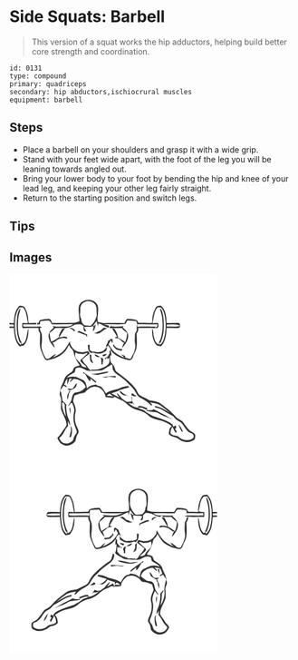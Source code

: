 # Side Squats: Barbell
> This version of a squat works the hip adductors, helping build better core strength and coordination.

``` 
id: 0131 
type: compound 
primary: quadriceps 
secondary: hip abductors,ischiocrural muscles 
equipment: barbell 
``` 

## Steps

 - Place a barbell on your shoulders and grasp it with a wide grip.
 - Stand with your feet wide apart, with the foot of the leg you will be leaning towards angled out.
 - Bring your lower body to your foot by bending the hip and knee of your lead leg, and keeping your other leg fairly straight.
 - Return to the starting position and switch legs.

## Tips


## Images

<svg width="275pt" height="250pt" viewBox="0 0 275 250" xmlns="http://www.w3.org/2000/svg"><g fill="#FFF"><path d="M0 0h275v250H0V71.15c1.94-.01 3.89.01 5.83.01.57 8.43 1.08 18.06 7.53 24.34 1.79-.41 3.58-.8 5.37-1.14 5.73-5.9 6.56-14.88 6.25-22.69-2.29 5.95-1.45 12.85-5.03 18.37-.85 1.62-2.82 1.93-4.28 2.76l.28-2.53c-5.04-9.47-5.36-20.68-4.4-31.15.23-4.91 2.56-9.39 2.97-14.25-3.12 3.19-3.7 7.82-4.36 12.02-1.28 11.42-.93 23.49 3.85 34.12l1.17-.8c-.05 1.18-.11 2.36-.18 3.54-6.69-5-6.92-14.15-7.77-21.72-.28-9.51-.09-20.12 5.96-28.02 1.57-.02 3.13-.05 4.69-.07 4.95 5.86 4.85 13.8 6.62 20.87-2.45-.13-4.9-.21-7.35-.26-.4 2.2-.53 4.46.13 6.63 7.05.02 14.09-.07 21.14-.08-.28 2.64.52 5.1 2.15 7.16-.06 5.28-.62 10.56-.26 15.83.44 6.04 3.68 11.3 5.89 16.8.55 1.64 2.06 2.85 3.82 2.85 10.17-1.59 20.71-6.06 26.17-15.25.86-1.63 1.72-3.25 2.58-4.87 1.2 2.08 2.22 4.4 4.29 5.8.58.99 1.16 1.99 1.75 2.99 1.01 6.6 4.07 12.52 8.05 17.78-.52 1.55-3.28 1.03-4.55 1.89-3.28.41-3.66 4.06-5.03 6.39-2.41 2.27-5.75 3.38-7.96 5.91-2.99 2.88-3.27 7.3-5.27 10.78-2.15 3.68-2.84 7.93-3.48 12.09-.67 3.11 1.9 5.7 1.96 8.74-.05 4.27-.92 8.6-.16 12.85 2.12 6.88 6.87 12.97 7.31 20.35-.99 3.14-3.68 5.38-5.29 8.2-1.92 3.47-4.85 6.2-7.06 9.46 1.88 3.57 3.93 7.77 8.22 8.84 5.69 2.54 12.33-.32 15.72-5.14.97-3.09 1.14-6.48 3.11-9.19 2.51-3 .24-6.67-1.08-9.64-3.01-6.08-3.45-13.22-1.73-19.73 1.1-5.04-1.8-9.61-3.32-14.21.16-2.47 1.15-4.82 1.67-7.23 4.32-2.06 8.94-3.21 13.61-4 3.24-3.25 6.54-7.07 11.42-7.62 8.15-1.88 15.5 5.83 16.29 13.45 3.35.76 6.78.89 10.2 1.08l1.72-1.36c2.8 1.62 5.67 3.13 8.72 4.24 5.43 2.09 8.8 7.26 13.88 9.95 4.55 2.94 10.04 3.58 14.94 5.7 5.24 1.86 8.54 6.85 13.74 8.79 4.37 1.6 8.98 2.43 13.42 3.78 3.91 1.51 7.55 3.66 10.96 6.07-.9 1.2-1.79 2.4-2.68 3.6-.39 2.23-1.12 4.42-1.15 6.69 2.25 3.96 7.11 3.74 10.76 5.43 3.59 2.69 7.58 5.19 12.15 5.67 3.9.38 7.85-.89 11.03-3.12 1.18-2.03 1.18-4.58.98-6.85-1.59-2.83-5.22-3.34-7.42-5.53-3.11-3.26-5.7-6.96-8.28-10.63-1.52-2.3-4.23-3.2-6.44-4.64-2.55-1.38-4.27-3.77-6.27-5.8-4.63-4.7-9.78-8.87-15.11-12.76-4.67-4.35-11.3-4.98-17.31-5.9-3.75-2.8-8.44-3.88-12.22-6.59-2.95-1.99-3.71-5.67-5.56-8.5-5.76-7.9-13.63-13.84-21.31-19.74-1.85-1.4-4.02-2.46-5.46-4.32-.8-1.85-1.2-3.84-1.91-5.73-1.16-2.96-5.02-4.47-4.99-7.95-.2-2.17-.29-4.34-.46-6.51l1.8.12c-.21-2.45-.5-4.89-1.03-7.28-1.72.87-1.74 2.41-1.15 4.04-.91 1.62-1.87 3.2-2.83 4.79-1.2.68-2.41 1.36-3.61 2.06.09.42.26 1.28.35 1.71.9-1.03 1.83-2.04 2.78-3.04l.09 2.55c.89-.67 1.79-1.31 2.71-1.95.06 2.17.25 4.37-.16 6.52-2.91 5.36-9.04 6.87-14.32 8.83-2.79.44-5.64.2-8.43.67-.08-.36-.26-1.07-.35-1.43-.21.58-.64 1.76-.85 2.35-3.61-1.63-4.83-5.6-7.58-8.15-1.87-1.84-3.29-4.05-4.37-6.43 3.16-2.76 6.52-5.27 9.88-7.77-.23-.6-.71-1.8-.94-2.4-.5-.22-1.48-.66-1.97-.88-5.15 1.85-11.45 2.29-16.12-.99-3.95-2.78-6.99-7.08-7.13-12.04-2.79 5.05-5.65 10.24-9.92 14.2-3.87 3.14-8.39 5.39-12.88 7.5 1.7-1.71 3.41-3.41 4.88-5.32-3.21 1.2-5.92 3.28-8.42 5.56-1.38 1.4-3.53 1.32-5.31.95-3.07-5.38-6.12-11.25-5.93-17.62.88-4.95.81-10.01.35-15-1.09-2.59-2.51-5.06-2.57-7.97.7-.15 2.09-.44 2.78-.59-.73-.41-1.46-.83-2.19-1.24-7.53.17-15.06.16-22.6.08.01-.76.02-2.26.03-3.01 5.7.22 11.4-.06 17.09.15.06-.51.16-1.55.22-2.06-3.22.11-6.43.19-9.64.38l-1.02-2.04c.37-6.3-1.43-12.7-4.43-18.19-1.24-2.73-4.42-2.63-6.94-2.91-6.55 5.62-7.26 14.95-7.61 23-1.94-.01-3.89.03-5.83-.02V0m91.89 42.5c-.96 6.6.58 13.23.81 19.83-2.84.86-5.64 2.32-8.7 2.04-9.32.09-18.65.35-27.97.05.15-2.3-1.41-3.87-2.93-5.32-3.93.08-7.89.36-11.7 1.39-2.35.37-2.55 3.32-3.58 4.9l-.87-2.3c-.13 1.18-.27 2.35-.42 3.53.98-.12 2.92-.35 3.9-.47.15-1.33-.49-2.96.78-3.93 3.65-.67 7.38-.86 11.09-.91 1.85 1.07 2.76 3.12 3.76 4.91 9.42.35 18.86-.17 28.28.05-2.65 2.08-5.88 3.25-9.29 2.99-5.95-.35-12.06.91-17.85-.85.21.4.63 1.19.84 1.59l.53.66c-2.15 2.4-5.27 4.17-6.15 7.48-1.44 2.91-.27 6.18.37 9.14 1.5 3.84 4.38 6.95 6.86 10.19-.07-2.54-1.18-4.83-2.69-6.82 1.28-.57 2.74-.84 3.85-1.73 3.76-3.82 10.22-5.87 15.22-3.57.14-.36.41-1.08.55-1.44-2.95-2.8-7.42-.67-10.84-.18 2.57-4.01 4.71-8.3 7.8-11.95-.89.05-2.69.14-3.59.18-1.87 3.74-4.76 7.38-4.58 11.76-3.5 1.59-6.22 4.68-10.04 5.51-1.36-3.71-1.84-7.65-2.19-11.57 2.54-1.96 5.3-3.75 7.27-6.34 3.56-.24 7.14-.3 10.7.01 5.71.65 11.01-2.09 15.88-4.71 3.53-.27 8.02-1.71 10.43 1.79l.93-.27c-.16 1.25-.33 2.49-.52 3.74.43 1.21.84 2.44 1.23 3.68.89-.05 1.78-.11 2.67-.18-.89-1.6-1.7-3.3-3.12-4.52.54-.44 1.09-.88 1.64-1.31 3.29-.26 6.86.84 9.9-.88.44.43.89.87 1.33 1.31a43.2 43.2 0 0 0-1.05 5.18c3.45-1.44 2.62-6.29 4.11-9.13-.7.74-2.11 2.23-2.82 2.97-.34-.85-.68-1.71-1.02-2.56l.79.87c1.22-1.75 2.46-3.48 3.75-5.17.63 2.37 1.46 4.69 2.39 6.96-.01-1.01-.03-3.04-.03-4.06 4.97.99 8.75 4.76 13.81 5.6 2.02-3.74-4.03-3.09-6.02-4.19 9.58-.68 19.28.89 28.76-1.07.33-1.56 1.14-2.91 2.09-4.17 3.95.21 7.9.47 11.83.89.49 1.53.87 3.09 1.19 4.67-1.24 2.57-.46 5.48-.86 8.2-.72 1.72-2.64 2.96-2.28 5.02.21 4.03-.72 8.12.26 12.08 1.04 3.69-.58 7.37-1.21 10.98-.7 1.28-1.37 2.58-2.04 3.88-.88 1.76-1.72 3.54-2.73 5.23-2.51-.33-4.91-1.12-7.25-2.06.02-.48.05-1.45.07-1.93-1.8-.63-3.52-1.45-5.28-2.18 1.36 1.39 2.73 2.75 4.05 4.18-3.68-.97-6.78-3.2-10.03-5.06-4.85-2.78-7.7-7.76-10.71-12.26.98-1.91 2.05-3.76 3-5.68.49 1.46 1.14 2.85 1.94 4.17.14-1.19.4-3.58.53-4.77-.74-.46-1.48-.92-2.21-1.38-1.13 1.11-2.14 2.52-3.82 2.74-.4 2.56-1.76 4.76-2.92 7.02.17.42.51 1.24.67 1.65.5-.62 1.48-1.87 1.97-2.5.87 1.13 1.75 2.26 2.65 3.37.84 3.21 3.11 5.8 5.53 7.96 5.96 4.49 13.02 7.17 20.35 8.37 4.04-.25 4.55-4.91 5.82-7.86 5.48-8.22 3.92-18.47 3.62-27.77 1.79-1.97 2.64-4.44 2.09-7.1 7.34.26 14.71-.29 22.04.38.36-.54 1.09-1.61 1.45-2.15-8.2.3-16.42-.46-24.59.27 0-.82 0-2.46.01-3.28 8.81-.06 17.63.22 26.44-.05 0 .64.02 1.92.03 2.56-.94.8-1.86 1.62-2.74 2.49 4.92 1.18 4.64-3.79 3.64-6.72-2.44.03-4.87.1-7.3.25 1.96-7.05 1.6-15.14 6.75-20.94 1.48.04 2.97.07 4.46.25 2.7 2.69 4.03 6.42 4.82 10.08 2.07 9.42 1.81 19.28-.23 28.67-.88 4.13-2.54 8.45-6.29 10.78-.05-1.16-.09-2.33-.11-3.5l1.05.91c5.19-11.16 5.26-24.02 3.67-36.01-.83-3.45-1.07-7.64-4.14-9.95.11 2.95 1.46 5.62 2.11 8.46 1.48 6.72 1.55 13.68 1.08 20.52-.8 5.56-1.62 11.33-4.62 16.19.1.6.29 1.81.38 2.41-4.67-.55-5.9-5.56-6.92-9.33-1.2-3.75-.44-8.07-2.56-11.48-.01 7.72.56 16.78 6.46 22.49 1.74.32 3.46.71 5.19 1.13 6.61-6.15 7.05-15.94 7.59-24.35 5.31-.03 10.64.3 15.93-.08 1.55-.18 1.78-1.65 2.04-2.88-5.75 1.86-11.79.76-17.7 1.12.02-.7.07-2.11.09-2.82 5.88.38 12-.96 17.54 1.61.15-2.31-1.71-4.17-3.94-3.59-4.66-.13-9.3.23-13.95.08-.35-7.99-.96-17.46-7.64-22.92-2.55.15-5.65.1-6.88 2.82-2.94 5.52-4.95 11.96-4.36 18.25-.38.67-.78 1.34-1.18 2-5.77-.42-11.54-.25-17.32-.33-.71-1.46-1.18-3.54-3.07-3.89-3.85-.99-7.84-1.37-11.81-1.41-1.7 1.52-3 3.39-3.48 5.66-9.49-.37-19-.34-28.49-.12-2.22-.41-4.33-1.33-6.62-1.3-1.86-4.02.01-8.2-.05-12.35.04-3.87.95-8.25-1.63-11.57-5.51-8.39-20.85-6.92-23.73 3.07m56.95 26.46c-4.92.32-10.13.8-14.96-.28-.63.83-1.16 1.72-1.71 2.6 5.59.21 11.18-.35 16.76.02 1.51 2.85 4.53 4.36 6.92 6.35-.4 4.19-.7 8.52-2.75 12.29-3.01-2.27-6.13-4.42-9.53-6.08.26-4.34-2.42-8.2-4.6-11.76l-3.24-.6c2.19 3.71 4.67 7.24 6.73 11.03-1.2.47-2.38 1-3.45 1.72 1.92.37 3.89.4 5.78.89 2.58 1.65 4.05 4.74 7.2 5.57-1.52 1.96-2.48 4.26-2.63 6.74 4.19-4.97 8.72-10.76 7.77-17.68-.69-4.15-4.18-6.57-6.97-9.31l.04-1.27c.44-.31 1.32-.93 1.77-1.24-1.06.31-2.1.65-3.13 1.01m-69.27 2.42c2.1 1.14 4.87 1.65 5.76 4.18.46-.46 1.63-.51 1.42-1.41-1.76-2.16-4.32-3.64-7.18-2.77m37.46 4.47c-1.5 1.32-3.43 1.76-5.34 2.12 2.25.29 4.58 1.02 6.82.29 3.88-1.82 6.67-5.43 10.85-6.69-1.5-.29-2.99-.59-4.47-.91-2.39 2.07-4.49 4.78-7.86 5.19m-27.22.84c3.97.76 7.45 3 11.43 3.66.48 1 .97 2 1.46 3l.2-3.5c-3.09-1.51-6.24-2.86-9.34-4.33-1.35-.74-3.14-.32-3.75 1.17m47.34 18.18c1.65 1.66 2.97 3.74 5 4.97 2.07.71 4.27.95 6.38 1.52.3-.82.6-1.64.9-2.45-3.2.07-6.43-.53-9.02-2.51l.14-.99-.8.23c-.27-.39-.81-1.15-1.08-1.54-.07-.57-.22-1.7-.29-2.27-.42 1.01-.83 2.02-1.23 3.04m-33.41-1.35c-.01 2.55.32 5.09 1.03 7.54 1.08 1.15 2.11 2.34 3.16 3.52.46-.26 1.37-.76 1.83-1.02 4.69 1.75 10.27 2.57 14.81-.04 1.69-1.05 4.5-1.97 4.04-4.49.25-.51.73-1.55.97-2.06-.49.13-1.47.39-1.97.52-2.83 5.69-10.33 6.56-15.8 4.66-2.25 1.05-4-.55-5.54-1.99-.08-2.35-.1-4.7-.08-7.05-.82.13-1.64.27-2.45.41m19.62 12.95c.08.52.23 1.57.3 2.09 2.23-.18 4.34-.99 5.23-3.21-1.85.32-3.69.74-5.53 1.12m-17.15-.32c.34 2.65.3 5.36.83 7.99.38 2.01 2.44 2.74 3.95 3.74-.77-1.99-1.65-3.94-2.55-5.87.04-1.76-.06-3.52-.18-5.27-.51-.15-1.53-.44-2.05-.59m6.63-.38c.28 3.52 4.41 4.16 7.22 3.98-2.25-1.59-4.65-2.98-7.22-3.98m7.82 4.54c1.44 2.78 1.09 5.84.94 8.84l1.73.2c.07-2.1.52-4.14.98-6.18-.07-1.86-2.08-2.65-3.65-2.86z"/><path d="M99.89 36.69c5.97-3.34 15.17 1.13 15.27 8.27-.02 3.34.38 6.66.43 10-1.42 4.86-3.75 9.57-7.58 12.99-2.75.58-5.58-.2-8.35-.25-3.19-1.82-4.59-5.28-4.68-8.83-2.86-3.81-.87-8.55-1.18-12.87-.28-4.05 2.27-7.93 6.09-9.31zM0 66.44c1.83.02 3.66.05 5.48.09l.15 2.79c-1.88-.05-3.75-.05-5.63-.05v-2.83zM87.49 103.55c3.17 1.94 6.88 2 10.49 1.96 1.86-.35 3.63-1.67 5.57-.99-2.86 2.94-5.67 5.92-8.98 8.38-1.26.84-.25 2.26.4 3.12 2.1 2.83 5.82 4.06 7.21 7.46-2.32-.91-6.02-.38-7.02-3.25-1.45-3.59-4.84-5.65-7.07-8.65-1.66-2.36-1.28-5.4-.6-8.03z"/><path d="M125.97 125.17c2.92-2.22 6.44-3.48 9.18-5.96 2.69 2.04.37 5.74 2.52 8.09 2.33 4.47 7.19 6.23 10.81 9.37 2.57 2 5.28 3.9 7.32 6.47 2.75 3.31 6.53 5.62 8.92 9.24 2.72 3.58 4.1 8.38 8.2 10.74 4.15 2.42 8.63 4.44 12.04 7.94 1.16.92 1.95 2.6 3.6 2.64 1.12-2.01-1.68-2.89-2.59-4.2 4.42.79 9.11 1.2 13.12 3.39 4.56 3.19 9 6.59 13.17 10.28-6.16-3.73-12.23-8.01-19.57-9 .03.47.1 1.39.14 1.86 9.13 1.25 15.77 8.05 23.91 11.63 1.39 1.48 2.59 3.12 4.06 4.53 2.71 1.96 6.14 3.05 8.21 5.82 2.41 3.51 4.72 7.18 7.77 10.2 2.07 2.05 6.23 1.75 7.06 4.94 1 2.55-1.34 4.84-3.64 5.43-5.55 2.02-12.12.39-16.27-3.72-3.25-2.38-8.65-.86-10.78-4.93.3-2.9.98-5.86 2.79-8.21 1.25 2.72 2.5 5.46 4.13 7.98 3.11-1.4-.22-3.76-1-5.59 2.73.16 1.43-2.32 1.46-3.72-1.4-.28-2.44.89-3.6 1.43.05-3.23-3.18-4.75-5.48-6.31-7.03-3.44-14.55-5.76-21.96-8.19-3.63-2.29-7.73-3.9-10.89-6.85-2.35-2.05-6.23-1.49-8.08-4.18 1.95.31 3.91.42 5.87.34 1.63 1.28 3.56 2 5.6 2.32-.12.38-.37 1.16-.49 1.55 4.4 1.18 8.97 1.44 13.46 2.19 4.1 1.78 7.72 4.71 12.16 5.67 2.86.71 5.32 2.42 8.01 3.6-7.56-5.3-16.06-8.95-24.13-13.37-2.48 2.08-5.94.88-8.88 1.28.09-.71.28-2.13.37-2.84-3.97-1.02-7.62-3.65-11.94-2.48-.02.52-.05 1.57-.06 2.09-5.04-.37-9.35-3-13-6.31 1.92.45 3.87.88 5.83.37.77.77 1.55 1.54 2.35 2.29-1.05-1.68-2.29-3.25-3.11-5.07-.93-2.04.8-4.74-1.2-6.37.29 2.24.67 4.5.27 6.75-2.16.15-4.36.74-6.51.3-2.17-1.17-4.11-2.7-6.08-4.15-1.98-2.83-4.45-5.28-6.86-7.74.18 2.78 2.21 4.68 3.86 6.69-3.68-1.86-7.26-3.92-11-5.67 2.62-1.21 5.42-1.95 8.12-2.95 4.81-2.91 10.53-3.54 15.68-5.61-.44-.36-1.32-1.09-1.75-1.45-4.58.45-9.13 1.63-13.1 3.98-5.64 1.24-11.54 2.37-16.3 5.85-2.71-4.12-5.03-10.05-10.8-10.2-.45-.33-1.37-1-1.83-1.34-4.63.03-9.34 1.43-12.43 5.08-.63-3.05-.94-6.31-2.7-8.96-1.91-2.88-5.66-3.12-8.4-4.84-4.73-2.77-10.57-2.23-15.48-.27 2.27-3.64 6.6-4.83 9.93-7.21 1.81-1.53.27-5.02 2.95-5.85 4.03-1.46 8 .62 11.49 2.48 3.39 2.21 7.59 1.12 11.39 1.25 4.72-.61 10.12.63 14.16-2.52m-3.06 4.83c-5.04 1.23-10.23 2.03-15.45 1.78l9.38 1.56c4.33-1.48 8.94-1.82 13.26-3.27.23-.36.68-1.08.9-1.44-2.74.19-5.42.79-8.09 1.37m-25.26-.68c-.01.44-.02 1.33-.02 1.77.6.18 1.79.54 2.39.73 2.34 3.31 3.63 7.54 7.04 9.97.09-.98.25-2.94.34-3.92 2.08 1.99 4.19 4 6.6 5.59.23-.12.7-.37.93-.5l-.09-.81c-5.08-5.09-11.5-8.5-17.19-12.83m25.23 6.61c2.15.68 4.43.82 6.61.14 3.73-1.3 7.45.69 11.24.37-.03-.43-.1-1.3-.14-1.74-5.94-.11-11.79.98-17.71 1.23m23.32 18.3c-.35 3.1 3.42 4.67 5.68 6.05 1.8-.05 3.6-.04 5.4-.1-1.14-.29-2.31-.54-3.46-.78-2.92-1.16-4.86-3.98-7.62-5.17m15.53 3.65c-.09.81-.16 1.63-.2 2.45 1.22.34 2.45.65 3.63 1.13 1.2 0 2.4.01 3.6.03-1.98-.94-3.7-2.32-5.29-3.8-.44.05-1.31.15-1.74.19m62.18 40.87c.81 3.24 2.65 6.05 3.94 9.09l1.95.69c-1.2-3.63-3.11-7.1-5.89-9.78z"/><path d="M79.53 138.07c.86-.03 2.57-.07 3.43-.09-1.39 1.37-2.85 2.78-3.1 4.82 1.77-1.44 3.36-3.1 5.21-4.45 6.67.11 13.85 4.12 15.91 10.82-3.04 3.05-6.46 6.36-10.93 6.93-1.51.42-3.43.06-4.56 1.36-2.29 2.06-2.56 5.26-3.29 8.06-.64 3.45-3.5 5.87-4.46 9.2 1.94-1.2 2.63-4.61 5.09-4.59 1.5 3.1 2.69 6.45 2.99 9.9-.58 4.26-1.62 8.55-.97 12.87.16 5.25 2.84 9.91 4.27 14.86.39 2.11-1.27 3.58-2.35 5.13-1.62 2.03-1.73 4.76-2.87 7.04-3.01 2.49-6.7 5-10.83 3.67-3.6-.39-5.71-3.58-7.16-6.56 1.46-1.9 3.32-3.48 4.69-5.45 2.34-3.57 3.67-7.89 6.98-10.76-.06-1.7-.16-5.09-.21-6.79.68 1.47 2.05 4.41 2.73 5.88.59-4.28-1.69-8.13-3.18-11.96-1.07-5.11-2.21-10.28-1.63-15.53a27.272 27.272 0 0 0-4.97-4.75c-.78-3.43-1.19-7.03-1.79-10.52-.44-1.35-1.59-2.7-1-4.17 1.29-1.9 2.79-3.66 3.96-5.65 1.46.63 2.94 1.28 4.18 2.31-.11-.71-.21-1.42-.3-2.13a49.5 49.5 0 0 1-3-1.22c1.15-2.84 1.83-6.07 4.35-8.12-.14 2.69-.35 5.38-.36 8.07 1.18-2.68 2.22-5.42 3.17-8.18m3.42 13.65c-2.14-.02-4.26-.29-6.38-.51.54.54 1.63 1.62 2.17 2.16l.29-1.33c.04 1.22.04 2.44.01 3.67-2.79 2.8-2.71 6.8-2.38 10.46 1.2-2.88 1.88-5.93 2.11-9.04l1.78-1.3c-.33-.59-.99-1.77-1.32-2.35 2.78-.03 5.14-1.68 7.36-3.16 2.22-1.29 2.12-4.17 2.75-6.36-2.95 1.91-3.56 5.84-6.39 7.76m-3.42 24.08c-.08 3.17.43 6.32 1.05 9.42-.08-3.08 1.3-6.92-1.05-9.42m1.02 25c2.4 4.89-.48 9.8-1.13 14.73.48-.01 1.44-.02 1.92-.03.55-2.13 1.32-4.23 1.37-6.45-.06-2.87.83-6.53-2.16-8.25zM128.65 160.83c1.04-1.53 2.73-2.29 4.36-3 1.44 1.6 3.24 2.81 5.02 4.01-3.06-.88-6.22-1.04-9.38-1.01z"/><path d="M69.48 169.9c.5-.03 1.49-.09 1.99-.11.61.98 1.22 1.96 1.84 2.94-.68 5.22 1.03 10.23 1.37 15.38-3.3-5.53-5.38-11.72-5.2-18.21z"/></g><g fill="#333"><path d="M91.89 42.5c2.88-9.99 18.22-11.46 23.73-3.07 2.58 3.32 1.67 7.7 1.63 11.57.06 4.15-1.81 8.33.05 12.35 2.29-.03 4.4.89 6.62 1.3 9.49-.22 19-.25 28.49.12.48-2.27 1.78-4.14 3.48-5.66 3.97.04 7.96.42 11.81 1.41 1.89.35 2.36 2.43 3.07 3.89 5.78.08 11.55-.09 17.32.33.4-.66.8-1.33 1.18-2-.59-6.29 1.42-12.73 4.36-18.25 1.23-2.72 4.33-2.67 6.88-2.82 6.68 5.46 7.29 14.93 7.64 22.92 4.65.15 9.29-.21 13.95-.08 2.23-.58 4.09 1.28 3.94 3.59-5.54-2.57-11.66-1.23-17.54-1.61-.02.71-.07 2.12-.09 2.82 5.91-.36 11.95.74 17.7-1.12-.26 1.23-.49 2.7-2.04 2.88-5.29.38-10.62.05-15.93.08-.54 8.41-.98 18.2-7.59 24.35-1.73-.42-3.45-.81-5.19-1.13-5.9-5.71-6.47-14.77-6.46-22.49 2.12 3.41 1.36 7.73 2.56 11.48 1.02 3.77 2.25 8.78 6.92 9.33-.09-.6-.28-1.81-.38-2.41 3-4.86 3.82-10.63 4.62-16.19.47-6.84.4-13.8-1.08-20.52-.65-2.84-2-5.51-2.11-8.46 3.07 2.31 3.31 6.5 4.14 9.95 1.59 11.99 1.52 24.85-3.67 36.01l-1.05-.91c.02 1.17.06 2.34.11 3.5 3.75-2.33 5.41-6.65 6.29-10.78 2.04-9.39 2.3-19.25.23-28.67-.79-3.66-2.12-7.39-4.82-10.08-1.49-.18-2.98-.21-4.46-.25-5.15 5.8-4.79 13.89-6.75 20.94 2.43-.15 4.86-.22 7.3-.25 1 2.93 1.28 7.9-3.64 6.72.88-.87 1.8-1.69 2.74-2.49-.01-.64-.03-1.92-.03-2.56-8.81.27-17.63-.01-26.44.05-.01.82-.01 2.46-.01 3.28 8.17-.73 16.39.03 24.59-.27-.36.54-1.09 1.61-1.45 2.15-7.33-.67-14.7-.12-22.04-.38.55 2.66-.3 5.13-2.09 7.1.3 9.3 1.86 19.55-3.62 27.77-1.27 2.95-1.78 7.61-5.82 7.86-7.33-1.2-14.39-3.88-20.35-8.37-2.42-2.16-4.69-4.75-5.53-7.96-.9-1.11-1.78-2.24-2.65-3.37-.49.63-1.47 1.88-1.97 2.5-.16-.41-.5-1.23-.67-1.65 1.16-2.26 2.52-4.46 2.92-7.02 1.68-.22 2.69-1.63 3.82-2.74.73.46 1.47.92 2.21 1.38-.13 1.19-.39 3.58-.53 4.77-.8-1.32-1.45-2.71-1.94-4.17-.95 1.92-2.02 3.77-3 5.68 3.01 4.5 5.86 9.48 10.71 12.26 3.25 1.86 6.35 4.09 10.03 5.06-1.32-1.43-2.69-2.79-4.05-4.18 1.76.73 3.48 1.55 5.28 2.18-.02.48-.05 1.45-.07 1.93 2.34.94 4.74 1.73 7.25 2.06 1.01-1.69 1.85-3.47 2.73-5.23.67-1.3 1.34-2.6 2.04-3.88.63-3.61 2.25-7.29 1.21-10.98-.98-3.96-.05-8.05-.26-12.08-.36-2.06 1.56-3.3 2.28-5.02.4-2.72-.38-5.63.86-8.2-.32-1.58-.7-3.14-1.19-4.67-3.93-.42-7.88-.68-11.83-.89-.95 1.26-1.76 2.61-2.09 4.17-9.48 1.96-19.18.39-28.76 1.07 1.99 1.1 8.04.45 6.02 4.19-5.06-.84-8.84-4.61-13.81-5.6 0 1.02.02 3.05.03 4.06-.93-2.27-1.76-4.59-2.39-6.96-1.29 1.69-2.53 3.42-3.75 5.17l-.79-.87c.34.85.68 1.71 1.02 2.56.71-.74 2.12-2.23 2.82-2.97-1.49 2.84-.66 7.69-4.11 9.13.24-1.75.6-3.48 1.05-5.18-.44-.44-.89-.88-1.33-1.31-3.04 1.72-6.61.62-9.9.88-.55.43-1.1.87-1.64 1.31 1.42 1.22 2.23 2.92 3.12 4.52-.89.07-1.78.13-2.67.18-.39-1.24-.8-2.47-1.23-3.68.19-1.25.36-2.49.52-3.74l-.93.27c-2.41-3.5-6.9-2.06-10.43-1.79-4.87 2.62-10.17 5.36-15.88 4.71-3.56-.31-7.14-.25-10.7-.01-1.97 2.59-4.73 4.38-7.27 6.34.35 3.92.83 7.86 2.19 11.57 3.82-.83 6.54-3.92 10.04-5.51-.18-4.38 2.71-8.02 4.58-11.76.9-.04 2.7-.13 3.59-.18-3.09 3.65-5.23 7.94-7.8 11.95 3.42-.49 7.89-2.62 10.84.18-.14.36-.41 1.08-.55 1.44-5-2.3-11.46-.25-15.22 3.57-1.11.89-2.57 1.16-3.85 1.73 1.51 1.99 2.62 4.28 2.69 6.82-2.48-3.24-5.36-6.35-6.86-10.19-.64-2.96-1.81-6.23-.37-9.14.88-3.31 4-5.08 6.15-7.48l-.53-.66c-.21-.4-.63-1.19-.84-1.59 5.79 1.76 11.9.5 17.85.85 3.41.26 6.64-.91 9.29-2.99-9.42-.22-18.86.3-28.28-.05-1-1.79-1.91-3.84-3.76-4.91-3.71.05-7.44.24-11.09.91-1.27.97-.63 2.6-.78 3.93-.98.12-2.92.35-3.9.47.15-1.18.29-2.35.42-3.53l.87 2.3c1.03-1.58 1.23-4.53 3.58-4.9 3.81-1.03 7.77-1.31 11.7-1.39 1.52 1.45 3.08 3.02 2.93 5.32 9.32.3 18.65.04 27.97-.05 3.06.28 5.86-1.18 8.7-2.04-.23-6.6-1.77-13.23-.81-19.83m8-5.81c-3.82 1.38-6.37 5.26-6.09 9.31.31 4.32-1.68 9.06 1.18 12.87.09 3.55 1.49 7.01 4.68 8.83 2.77.05 5.6.83 8.35.25 3.83-3.42 6.16-8.13 7.58-12.99-.05-3.34-.45-6.66-.43-10-.1-7.14-9.3-11.61-15.27-8.27z"/><path d="M5.83 64.6c.35-8.05 1.06-17.38 7.61-23 2.52.28 5.7.18 6.94 2.91 3 5.49 4.8 11.89 4.43 18.19l1.02 2.04c3.21-.19 6.42-.27 9.64-.38-.06.51-.16 1.55-.22 2.06-5.69-.21-11.39.07-17.09-.15-.01.75-.02 2.25-.03 3.01 7.54.08 15.07.09 22.6-.08.73.41 1.46.83 2.19 1.24-.69.15-2.08.44-2.78.59.06 2.91 1.48 5.38 2.57 7.97.46 4.99.53 10.05-.35 15-.19 6.37 2.86 12.24 5.93 17.62 1.78.37 3.93.45 5.31-.95 2.5-2.28 5.21-4.36 8.42-5.56-1.47 1.91-3.18 3.61-4.88 5.32 4.49-2.11 9.01-4.36 12.88-7.5 4.27-3.96 7.13-9.15 9.92-14.2.14 4.96 3.18 9.26 7.13 12.04 4.67 3.28 10.97 2.84 16.12.99.49.22 1.47.66 1.97.88.23.6.71 1.8.94 2.4-3.36 2.5-6.72 5.01-9.88 7.77 1.08 2.38 2.5 4.59 4.37 6.43 2.75 2.55 3.97 6.52 7.58 8.15.21-.59.64-1.77.85-2.35.09.36.27 1.07.35 1.43 2.79-.47 5.64-.23 8.43-.67 5.28-1.96 11.41-3.47 14.32-8.83.41-2.15.22-4.35.16-6.52-.92.64-1.82 1.28-2.71 1.95l-.09-2.55c-.95 1-1.88 2.01-2.78 3.04-.09-.43-.26-1.29-.35-1.71 1.2-.7 2.41-1.38 3.61-2.06.96-1.59 1.92-3.17 2.83-4.79-.59-1.63-.57-3.17 1.15-4.04.53 2.39.82 4.83 1.03 7.28l-1.8-.12c.17 2.17.26 4.34.46 6.51-.03 3.48 3.83 4.99 4.99 7.95.71 1.89 1.11 3.88 1.91 5.73 1.44 1.86 3.61 2.92 5.46 4.32 7.68 5.9 15.55 11.84 21.31 19.74 1.85 2.83 2.61 6.51 5.56 8.5 3.78 2.71 8.47 3.79 12.22 6.59 6.01.92 12.64 1.55 17.31 5.9 5.33 3.89 10.48 8.06 15.11 12.76 2 2.03 3.72 4.42 6.27 5.8 2.21 1.44 4.92 2.34 6.44 4.64 2.58 3.67 5.17 7.37 8.28 10.63 2.2 2.19 5.83 2.7 7.42 5.53.2 2.27.2 4.82-.98 6.85-3.18 2.23-7.13 3.5-11.03 3.12-4.57-.48-8.56-2.98-12.15-5.67-3.65-1.69-8.51-1.47-10.76-5.43.03-2.27.76-4.46 1.15-6.69.89-1.2 1.78-2.4 2.68-3.6-3.41-2.41-7.05-4.56-10.96-6.07-4.44-1.35-9.05-2.18-13.42-3.78-5.2-1.94-8.5-6.93-13.74-8.79-4.9-2.12-10.39-2.76-14.94-5.7-5.08-2.69-8.45-7.86-13.88-9.95-3.05-1.11-5.92-2.62-8.72-4.24l-1.72 1.36c-3.42-.19-6.85-.32-10.2-1.08-.79-7.62-8.14-15.33-16.29-13.45-4.88.55-8.18 4.37-11.42 7.62-4.67.79-9.29 1.94-13.61 4-.52 2.41-1.51 4.76-1.67 7.23 1.52 4.6 4.42 9.17 3.32 14.21-1.72 6.51-1.28 13.65 1.73 19.73 1.32 2.97 3.59 6.64 1.08 9.64-1.97 2.71-2.14 6.1-3.11 9.19-3.39 4.82-10.03 7.68-15.72 5.14-4.29-1.07-6.34-5.27-8.22-8.84 2.21-3.26 5.14-5.99 7.06-9.46 1.61-2.82 4.3-5.06 5.29-8.2-.44-7.38-5.19-13.47-7.31-20.35-.76-4.25.11-8.58.16-12.85-.06-3.04-2.63-5.63-1.96-8.74.64-4.16 1.33-8.41 3.48-12.09 2-3.48 2.28-7.9 5.27-10.78 2.21-2.53 5.55-3.64 7.96-5.91 1.37-2.33 1.75-5.98 5.03-6.39 1.27-.86 4.03-.34 4.55-1.89-3.98-5.26-7.04-11.18-8.05-17.78-.59-1-1.17-2-1.75-2.99-2.07-1.4-3.09-3.72-4.29-5.8-.86 1.62-1.72 3.24-2.58 4.87-5.46 9.19-16 13.66-26.17 15.25-1.76 0-3.27-1.21-3.82-2.85-2.21-5.5-5.45-10.76-5.89-16.8-.36-5.27.2-10.55.26-15.83-1.63-2.06-2.43-4.52-2.15-7.16-7.05.01-14.09.1-21.14.08-.66-2.17-.53-4.43-.13-6.63 2.45.05 4.9.13 7.35.26-1.77-7.07-1.67-15.01-6.62-20.87-1.56.02-3.12.05-4.69.07-6.05 7.9-6.24 18.51-5.96 28.02.85 7.57 1.08 16.72 7.77 21.72.07-1.18.13-2.36.18-3.54l-1.17.8c-4.78-10.63-5.13-22.7-3.85-34.12.66-4.2 1.24-8.83 4.36-12.02-.41 4.86-2.74 9.34-2.97 14.25-.96 10.47-.64 21.68 4.4 31.15l-.28 2.53c1.46-.83 3.43-1.14 4.28-2.76 3.58-5.52 2.74-12.42 5.03-18.37.31 7.81-.52 16.79-6.25 22.69-1.79.34-3.58.73-5.37 1.14-6.45-6.28-6.96-15.91-7.53-24.34-1.94 0-3.89-.02-5.83-.01v-1.88c1.88 0 3.75 0 5.63.05l-.15-2.79c-1.82-.04-3.65-.07-5.48-.09v-1.86c1.94.05 3.89.01 5.83.02m81.66 38.95c-.68 2.63-1.06 5.67.6 8.03 2.23 3 5.62 5.06 7.07 8.65 1 2.87 4.7 2.34 7.02 3.25-1.39-3.4-5.11-4.63-7.21-7.46-.65-.86-1.66-2.28-.4-3.12 3.31-2.46 6.12-5.44 8.98-8.38-1.94-.68-3.71.64-5.57.99-3.61.04-7.32-.02-10.49-1.96m38.48 21.62c-4.04 3.15-9.44 1.91-14.16 2.52-3.8-.13-8 .96-11.39-1.25-3.49-1.86-7.46-3.94-11.49-2.48-2.68.83-1.14 4.32-2.95 5.85-3.33 2.38-7.66 3.57-9.93 7.21 4.91-1.96 10.75-2.5 15.48.27 2.74 1.72 6.49 1.96 8.4 4.84 1.76 2.65 2.07 5.91 2.7 8.96 3.09-3.65 7.8-5.05 12.43-5.08.46.34 1.38 1.01 1.83 1.34 5.77.15 8.09 6.08 10.8 10.2 4.76-3.48 10.66-4.61 16.3-5.85 3.97-2.35 8.52-3.53 13.1-3.98.43.36 1.31 1.09 1.75 1.45-5.15 2.07-10.87 2.7-15.68 5.61-2.7 1-5.5 1.74-8.12 2.95 3.74 1.75 7.32 3.81 11 5.67-1.65-2.01-3.68-3.91-3.86-6.69 2.41 2.46 4.88 4.91 6.86 7.74 1.97 1.45 3.91 2.98 6.08 4.15 2.15.44 4.35-.15 6.51-.3.4-2.25.02-4.51-.27-6.75 2 1.63.27 4.33 1.2 6.37.82 1.82 2.06 3.39 3.11 5.07-.8-.75-1.58-1.52-2.35-2.29-1.96.51-3.91.08-5.83-.37 3.65 3.31 7.96 5.94 13 6.31.01-.52.04-1.57.06-2.09 4.32-1.17 7.97 1.46 11.94 2.48-.09.71-.28 2.13-.37 2.84 2.94-.4 6.4.8 8.88-1.28 8.07 4.42 16.57 8.07 24.13 13.37-2.69-1.18-5.15-2.89-8.01-3.6-4.44-.96-8.06-3.89-12.16-5.67-4.49-.75-9.06-1.01-13.46-2.19.12-.39.37-1.17.49-1.55-2.04-.32-3.97-1.04-5.6-2.32-1.96.08-3.92-.03-5.87-.34 1.85 2.69 5.73 2.13 8.08 4.18 3.16 2.95 7.26 4.56 10.89 6.85 7.41 2.43 14.93 4.75 21.96 8.19 2.3 1.56 5.53 3.08 5.48 6.31 1.16-.54 2.2-1.71 3.6-1.43-.03 1.4 1.27 3.88-1.46 3.72.78 1.83 4.11 4.19 1 5.59-1.63-2.52-2.88-5.26-4.13-7.98-1.81 2.35-2.49 5.31-2.79 8.21 2.13 4.07 7.53 2.55 10.78 4.93 4.15 4.11 10.72 5.74 16.27 3.72 2.3-.59 4.64-2.88 3.64-5.43-.83-3.19-4.99-2.89-7.06-4.94-3.05-3.02-5.36-6.69-7.77-10.2-2.07-2.77-5.5-3.86-8.21-5.82-1.47-1.41-2.67-3.05-4.06-4.53-8.14-3.58-14.78-10.38-23.91-11.63-.04-.47-.11-1.39-.14-1.86 7.34.99 13.41 5.27 19.57 9-4.17-3.69-8.61-7.09-13.17-10.28-4.01-2.19-8.7-2.6-13.12-3.39.91 1.31 3.71 2.19 2.59 4.2-1.65-.04-2.44-1.72-3.6-2.64-3.41-3.5-7.89-5.52-12.04-7.94-4.1-2.36-5.48-7.16-8.2-10.74-2.39-3.62-6.17-5.93-8.92-9.24-2.04-2.57-4.75-4.47-7.32-6.47-3.62-3.14-8.48-4.9-10.81-9.37-2.15-2.35.17-6.05-2.52-8.09-2.74 2.48-6.26 3.74-9.18 5.96m-46.44 12.9c-.95 2.76-1.99 5.5-3.17 8.18.01-2.69.22-5.38.36-8.07-2.52 2.05-3.2 5.28-4.35 8.12.98.44 1.98.84 3 1.22.09.71.19 1.42.3 2.13-1.24-1.03-2.72-1.68-4.18-2.31-1.17 1.99-2.67 3.75-3.96 5.65-.59 1.47.56 2.82 1 4.17.6 3.49 1.01 7.09 1.79 10.52 1.85 1.37 3.52 2.96 4.97 4.75-.58 5.25.56 10.42 1.63 15.53 1.49 3.83 3.77 7.68 3.18 11.96-.68-1.47-2.05-4.41-2.73-5.88.05 1.7.15 5.09.21 6.79-3.31 2.87-4.64 7.19-6.98 10.76-1.37 1.97-3.23 3.55-4.69 5.45 1.45 2.98 3.56 6.17 7.16 6.56 4.13 1.33 7.82-1.18 10.83-3.67 1.14-2.28 1.25-5.01 2.87-7.04 1.08-1.55 2.74-3.02 2.35-5.13-1.43-4.95-4.11-9.61-4.27-14.86-.65-4.32.39-8.61.97-12.87-.3-3.45-1.49-6.8-2.99-9.9-2.46-.02-3.15 3.39-5.09 4.59.96-3.33 3.82-5.75 4.46-9.2.73-2.8 1-6 3.29-8.06 1.13-1.3 3.05-.94 4.56-1.36 4.47-.57 7.89-3.88 10.93-6.93-2.06-6.7-9.24-10.71-15.91-10.82-1.85 1.35-3.44 3.01-5.21 4.45.25-2.04 1.71-3.45 3.1-4.82-.86.02-2.57.06-3.43.09m49.12 22.76c3.16-.03 6.32.13 9.38 1.01-1.78-1.2-3.58-2.41-5.02-4.01-1.63.71-3.32 1.47-4.36 3m-59.17 9.07c-.18 6.49 1.9 12.68 5.2 18.21-.34-5.15-2.05-10.16-1.37-15.38-.62-.98-1.23-1.96-1.84-2.94-.5.02-1.49.08-1.99.11zM148.84 68.96c1.03-.36 2.07-.7 3.13-1.01-.45.31-1.33.93-1.77 1.24l-.04 1.27c2.79 2.74 6.28 5.16 6.97 9.31.95 6.92-3.58 12.71-7.77 17.68.15-2.48 1.11-4.78 2.63-6.74-3.15-.83-4.62-3.92-7.2-5.57-1.89-.49-3.86-.52-5.78-.89 1.07-.72 2.25-1.25 3.45-1.72-2.06-3.79-4.54-7.32-6.73-11.03l3.24.6c2.18 3.56 4.86 7.42 4.6 11.76 3.4 1.66 6.52 3.81 9.53 6.08 2.05-3.77 2.35-8.1 2.75-12.29-2.39-1.99-5.41-3.5-6.92-6.35-5.58-.37-11.17.19-16.76-.02.55-.88 1.08-1.77 1.71-2.6 4.83 1.08 10.04.6 14.96.28zM79.57 71.38c2.86-.87 5.42.61 7.18 2.77.21.9-.96.95-1.42 1.41-.89-2.53-3.66-3.04-5.76-4.18zM117.03 75.85c3.37-.41 5.47-3.12 7.86-5.19 1.48.32 2.97.62 4.47.91-4.18 1.26-6.97 4.87-10.85 6.69-2.24.73-4.57 0-6.82-.29 1.91-.36 3.84-.8 5.34-2.12zM89.81 76.69c.61-1.49 2.4-1.91 3.75-1.17 3.1 1.47 6.25 2.82 9.34 4.33l-.2 3.5c-.49-1-.98-2-1.46-3-3.98-.66-7.46-2.9-11.43-3.66zM137.15 94.87c.4-1.02.81-2.03 1.23-3.04.07.57.22 1.7.29 2.27.27.39.81 1.15 1.08 1.54l.8-.23-.14.99c2.59 1.98 5.82 2.58 9.02 2.51-.3.81-.6 1.63-.9 2.45-2.11-.57-4.31-.81-6.38-1.52-2.03-1.23-3.35-3.31-5-4.97z"/><path d="M103.74 93.52c.81-.14 1.63-.28 2.45-.41-.02 2.35 0 4.7.08 7.05 1.54 1.44 3.29 3.04 5.54 1.99 5.47 1.9 12.97 1.03 15.8-4.66.5-.13 1.48-.39 1.97-.52-.24.51-.72 1.55-.97 2.06.46 2.52-2.35 3.44-4.04 4.49-4.54 2.61-10.12 1.79-14.81.04-.46.26-1.37.76-1.83 1.02-1.05-1.18-2.08-2.37-3.16-3.52-.71-2.45-1.04-4.99-1.03-7.54zM123.36 106.47c1.84-.38 3.68-.8 5.53-1.12-.89 2.22-3 3.03-5.23 3.21-.07-.52-.22-1.57-.3-2.09zM106.21 106.15c.52.15 1.54.44 2.05.59.12 1.75.22 3.51.18 5.27.9 1.93 1.78 3.88 2.55 5.87-1.51-1-3.57-1.73-3.95-3.74-.53-2.63-.49-5.34-.83-7.99zM112.84 105.77c2.57 1 4.97 2.39 7.22 3.98-2.81.18-6.94-.46-7.22-3.98zM120.66 110.31c1.57.21 3.58 1 3.65 2.86-.46 2.04-.91 4.08-.98 6.18l-1.73-.2c.15-3 .5-6.06-.94-8.84zM122.91 130c2.67-.58 5.35-1.18 8.09-1.37-.22.36-.67 1.08-.9 1.44-4.32 1.45-8.93 1.79-13.26 3.27l-9.38-1.56c5.22.25 10.41-.55 15.45-1.78zM97.65 129.32c5.69 4.33 12.11 7.74 17.19 12.83l.09.81c-.23.13-.7.38-.93.5-2.41-1.59-4.52-3.6-6.6-5.59-.09.98-.25 2.94-.34 3.92-3.41-2.43-4.7-6.66-7.04-9.97-.6-.19-1.79-.55-2.39-.73 0-.44.01-1.33.02-1.77zM122.88 135.93c5.92-.25 11.77-1.34 17.71-1.23.04.44.11 1.31.14 1.74-3.79.32-7.51-1.67-11.24-.37-2.18.68-4.46.54-6.61-.14zM82.95 151.72c2.83-1.92 3.44-5.85 6.39-7.76-.63 2.19-.53 5.07-2.75 6.36-2.22 1.48-4.58 3.13-7.36 3.16.33.58.99 1.76 1.32 2.35l-1.78 1.3c-.23 3.11-.91 6.16-2.11 9.04-.33-3.66-.41-7.66 2.38-10.46.03-1.23.03-2.45-.01-3.67l-.29 1.33c-.54-.54-1.63-1.62-2.17-2.16 2.12.22 4.24.49 6.38.51zM146.2 154.23c2.76 1.19 4.7 4.01 7.62 5.17 1.15.24 2.32.49 3.46.78-1.8.06-3.6.05-5.4.1-2.26-1.38-6.03-2.95-5.68-6.05zM161.73 157.88c.43-.04 1.3-.14 1.74-.19 1.59 1.48 3.31 2.86 5.29 3.8-1.2-.02-2.4-.03-3.6-.03-1.18-.48-2.41-.79-3.63-1.13.04-.82.11-1.64.2-2.45zM79.53 175.8c2.35 2.5.97 6.34 1.05 9.42-.62-3.1-1.13-6.25-1.05-9.42zM223.91 198.75c2.78 2.68 4.69 6.15 5.89 9.78l-1.95-.69c-1.29-3.04-3.13-5.85-3.94-9.09zM80.55 200.8c2.99 1.72 2.1 5.38 2.16 8.25-.05 2.22-.82 4.32-1.37 6.45-.48.01-1.44.02-1.92.03.65-4.93 3.53-9.84 1.13-14.73z"/></g></svg>
<svg width="275pt" height="250pt" viewBox="0 0 275 250" xmlns="http://www.w3.org/2000/svg"><g fill="#FFF"><path d="M0 0h275v64.73c-1.95-.08-3.89-.16-5.83-.21-.34-8.03-1.09-17.32-7.62-22.94-2.25.44-5.23.03-6.54 2.37-3.84 6.15-5.14 13.63-5.13 20.8-4.31-.25-8.63-.32-12.94-.34-.96-1.3-1.38-3.35-3.12-3.83-3.89-1.17-8-1.32-12.04-1.54-1.4 1.67-2.59 3.5-3.58 5.45-9.77.13-19.54.07-29.3-.23-2.29-.36-4.46-1.22-6.66-1.91.28-6.74 1.97-13.56.73-20.27-3.48-10.56-20.76-10.82-24.74-.54-2.09 7.11 1.3 14.5-.22 21.66-3.96.73-7.9 1.88-11.97 1.32-7.75.08-15.51-.18-23.25.25-.9-2.08-2.08-4.03-3.58-5.73-4.27.25-8.67.38-12.75 1.82-1.11.92-1.66 2.32-2.46 3.49-5.84.18-11.69-.03-17.52.42-.79-7.1-1.45-14.65-5.47-20.79-1.31-2.36-4.3-1.97-6.55-2.4-6.56 5.63-7.28 14.96-7.63 23.02-5.34.14-10.69-.36-16.02.04-.56.82-1.69 2.47-2.26 3.3 5.8-2.04 11.93-1.29 17.95-1.44.01.69.05 2.06.07 2.75-6.05-.04-12.16.42-18.13-.89.48.62 1.44 1.84 1.92 2.45 5.38.97 10.99.17 16.46.32.58 8.44 1.08 18.06 7.51 24.36 1.81-.4 3.63-.8 5.45-1.15 5.67-5.95 6.54-14.91 6.2-22.74-2.25 5.99-1.47 12.89-5.01 18.42-.88 1.64-2.89 1.96-4.34 2.84.07-.66.21-1.98.27-2.64-4.97-9.47-5.32-20.63-4.36-31.06.25-4.93 2.53-9.44 3.01-14.32-3.13 3.19-3.72 7.79-4.38 12-1.3 11.42-.94 23.48 3.81 34.13l1.18-.73c-.14 1.16-.27 2.33-.42 3.49-6.55-5.53-6.81-14.81-7.57-22.69-.14-9.21.15-19.41 6.01-27.03 1.6.03 3.2.05 4.81.05 4.84 5.86 4.75 13.73 6.52 20.74-2.47-.12-4.93-.2-7.4-.24-.34 2.2-.47 4.45.14 6.62 8.71-.04 17.41-.02 26.11-.1-.18 2.64.6 5.12 2.21 7.21.01 7.55-1.51 15.45 1.32 22.7 1.48 3.55 3.04 7.07 4.66 10.55.69 1.67 2.7 2.5 4.41 2.09 9.42-1.8 19.48-5.74 24.54-14.42.05-.42.16-1.25.21-1.67 1.01-1.11 2.01-2.23 2.99-3.37l2.38 2.58c-.18-3.07-1.82-5.76-2.9-8.56-1.34-.96-2.64-1.98-3.94-2.98-.49.35-1.46 1.05-1.95 1.4.12 1.21.37 3.62.49 4.82.51-1 1.52-3.01 2.03-4.01.97 1.79 1.98 3.57 2.95 5.36-2.71 4.13-5.29 8.59-9.43 11.47-3.52 2.38-7.27 4.45-11.2 6.08 1.36-1.67 2.78-3.31 4.12-5-2.18 1.41-4.83 2.44-6.07 4.89-2.17.87-4.58 2.31-6.96 1.31-3.48-6.17-7.06-13.19-5.48-20.48.34-5.41 1.12-11.38-1.93-16.19-.56-4.19-1.04-8.53-.11-12.71 3.93-.45 7.89-.72 11.84-.91.49.52 1.46 1.56 1.94 2.08.03.52.1 1.56.13 2.08 9.9 1.69 19.97.81 29.95.7-3.56.9-6.9 2.65-10.54 3.17-5.53.14-11.09.1-16.53-.97.64.59 1.31 1.14 1.96 1.71-3.93 3.19-8.72 7.42-7.54 13.07.29 5.9 4.63 10.22 7.86 14.74-.39-2.47-1.26-4.83-2.47-7.02 1.93-1.18 3.63-2.67 5.24-4.25 1.93-2.15 5.07-1.76 7.65-2.47-1.21-.53-2.42-1.06-3.63-1.56 2.12-3.84 4.57-7.48 6.86-11.21-3.89-.16-5.21 3.58-6.59 6.43-.94 1.95-1.41 4.08-1.64 6.22-3.29 1.73-6.39 3.8-9.39 6-1.77-3.85-2.3-8.07-2.67-12.25 2.57-1.94 5.17-3.89 7.22-6.41 6.06-.58 12.32.98 18.2-1.05 4.53-1.13 8.35-3.94 12.77-5.35l.18 4.18c.77-2.33 1.54-4.65 2.31-6.97 1.6 2.21 3.24 4.4 4.99 6.5l-2.72-.56.27-1.2-1.97-.34c1.23 3.06 1.48 6.76 4.08 9.09-.18-1.98-.53-3.93-.95-5.87.49-.26.99-.51 1.49-.76 3.43 1.28 7.3-.23 10.6 1.24.12 1.96-1.53 3.55-2.26 5.25.87.03 1.74.05 2.62.09.38-1.24.76-2.47 1.09-3.72-.06-.88-.14-1.76-.23-2.64 1-1.52 2.64-2.5 4.04-3.65 2.62.54 5.38.61 7.91 1.56 3.38 1.58 6.74 3.4 10.44 4.09.98-.64 1.88-1.41 2.8-2.13-4.08.72-8.12-.32-11.44-2.71 9.43-.43 18.88.35 28.31-.21.98-1.62 1.98-3.26 3.29-4.64 4.04-.43 8.09.29 12.1.68.13 1.36.24 2.73.34 4.1 7.4-.07 14.81.25 22.21-.02.02.75.05 2.26.06 3.01-6.64.14-13.28.01-19.92 0-1.84-.12-3.58.44-5.27 1.09 8.59 1.51 17.39.47 26.07.82.55-2.12.47-4.3.18-6.45-2.56-.14-5.31.16-7.53-1.33 2.42-6.3 1.55-14.27 6.89-19.19 1.47-.2 2.96-.23 4.46-.32 1.77 2.53 3.45 5.2 4.2 8.24 2.78 10.63 2.5 21.98-.17 32.6-.83 3.53-2.82 6.65-5.55 9.01-.11-1.17-.21-2.34-.31-3.51l1.08.77c4.76-10.64 5.12-22.7 3.82-34.11-.65-4.22-1.25-8.85-4.37-12.05.37 4.54 2.52 8.71 2.86 13.26 1.23 10.93.8 22.61-4.37 32.54l1.06.46c-.93.47-1.85.93-2.77 1.39-5.95-5.35-4.69-13.98-7.21-20.86-.36 7.81.53 16.74 6.16 22.7 1.83.36 3.65.76 5.47 1.17 6.42-6.3 6.94-15.9 7.51-24.33 1.94-.01 3.88-.04 5.83-.07V250H0V0m202.08 68.96c.64 1.03 1.27 2.44 2.77 2.18 3.24.04 6.48-.05 9.71.17 2.01 2.57 4.75 4.39 7.3 6.37-.42 4.17-.72 8.49-2.76 12.27-3.02-2.26-6.11-4.45-9.45-6.21.17-4.31-2.7-7.84-4.39-11.6-.96-.19-2.9-.56-3.86-.74 2.81 3.91 5.29 8.04 7.72 12.2-3.45-.45-7.72-2.37-10.74.26.24.48.49.95.75 1.43 3.77-1.97 8.4-.51 12.03 1.17 2.16 1.6 4.05 3.62 6.83 4.19-1.44 2.03-2.57 4.3-2.67 6.84 3.36-4.32 7.52-8.65 7.75-14.45 1.33-5.88-4.07-9.88-7.7-13.51l2.52-.8c-5.22.89-10.56.71-15.81.23m-56.46 2.56c4.16 1.3 6.98 4.86 10.83 6.73 2.33.74 4.78-.02 7.13-.27-2.02-.4-4.15-.7-5.65-2.25-1-.22-1.99-.44-2.99-.64-1.6-1.44-2.98-3.22-4.91-4.24-1.49.15-2.95.44-4.41.67m45.03.56c-1.37.63-3.74 2.8-1 3.48.95-2.49 3.67-3.07 5.78-4.23-1.6.08-3.52-.63-4.78.75m43.96.16c.06 2.3-.97 4.27-2.32 6.06-.12 4.23-.65 8.53-.09 12.75 1.84 7.23-2.09 14.15-5.27 20.38-1.97.88-4.67.51-6.09-1.21-2.2-2.23-4.86-3.94-7.77-5.07 1.15 2.11 3.09 3.54 4.87 5.09-4.31-1.48-8.18-3.96-11.95-6.47-4.91-3.96-7.89-9.7-10.99-15.07-.25 1.54-.43 3.08-.56 4.63-1.79 2.47-3.43 5.18-5.9 7.04-4.73 3.56-11.37 3.51-16.66 1.32-.53.25-1.59.74-2.12.98-.25.82-.49 1.64-.73 2.46 3.27 2.5 6.62 4.88 9.68 7.65-1.15 3.53-3.91 6.04-6.37 8.66-1.43 2.33-2.72 5.07-5.67 5.73-.17-.56-.51-1.66-.68-2.21-.09.41-.28 1.23-.37 1.64-2.53-.78-5.15-.59-7.74-.45-2.21-.63-4.12-2.02-6.37-2.52-3.75-.7-6.48-3.7-8.66-6.59-.41-2.18-.22-4.41-.03-6.6.92.71 1.86 1.42 2.8 2.11l-.49-2.33c.64.29 1.93.87 2.57 1.17l-.49.98c.46-.03 1.39-.08 1.85-.11-1.72-2.1-4.47-3.16-5.7-5.7-2.17-1.77.81-5.46-2.58-6.18-.37 2.42-.55 4.86-.66 7.3l1.69-.36c-.14 3.95-.37 7.9-1.86 11.52 2.24 3.05 6.18 3.89 8.99 6.28 3.98 3.12 9.32 2.01 13.99 2.56 3.88-.16 8.19 1.02 11.65-1.24 3.49-1.86 7.45-3.95 11.49-2.48 2.65.83 1.15 4.32 2.95 5.84 3.34 2.38 7.63 3.62 9.97 7.2-2.6-.78-5.2-1.82-7.97-1.58-4.91-.4-8.87 2.95-13.31 4.42-4.14 2.08-4.52 7.24-5.35 11.26-3.07-3.67-7.79-5.06-12.42-5.09-.46.34-1.39 1-1.85 1.34-5.75.19-8.08 6.05-10.77 10.19-5.87-4.58-13.72-4.27-20.14-7.64-1.94-.8-3.95-1.47-6.04-1.71-1.55-.02-4.34-1.53-4.63 1.08 3.97 1.65 8.27 2.33 12.27 3.94-2.07 2.6-4.62 4.74-7.62 6.19-1.14.24-2.28.49-3.4.78 1.8.06 3.61.05 5.42.11 2.81-1.2 5.07-3.4 6.35-6.18 3.41 1.06 6.79 2.17 10.19 3.24-.05.71-.14 2.11-.19 2.82.65-.58 1.95-1.73 2.6-2.31 1.65.74 3.37 1.5 4.19 3.26-2.23-.11-4.46-.3-6.68-.49-.14.61-.42 1.82-.56 2.42-.6-1.38-1.23-2.74-1.9-4.09-2.69 1.55-5.41 3.05-8.2 4.42 1.64-1.99 3.58-3.9 3.88-6.61-2.49 2.4-4.93 4.89-6.93 7.71-1.94 1.41-3.82 2.91-5.93 4.06-2.45.74-5.04-.05-7.29-1.05-.99 1.9-2.17 3.68-3.41 5.42 1.15-.74 2.04-2.31 3.61-1.97 2.14.25 4.03-.82 5.89-1.69-4.05 3.59-8.55 7.03-14.19 7.37-.05-.52-.16-1.55-.21-2.07-4.29-1.12-7.97 1.39-11.89 2.56.09.69.28 2.07.37 2.76-3-.29-6.28.57-8.98-1.14-8.06 4.21-16.4 7.94-23.89 13.16 2.61-1.15 5.02-2.8 7.8-3.51 4.46-.98 8.11-3.88 12.23-5.69 4.48-.69 9.01-1.14 13.44-2.16-.11-.38-.33-1.15-.44-1.54 3.8-1.21 7.39-2.98 11.53-2.69-1.98 2.59-5.75 2.16-8.14 4.16-3.22 2.93-7.3 4.62-10.98 6.88-7.4 2.43-14.9 4.74-21.92 8.18-2.32 1.55-5.47 3.1-5.51 6.32a60.08 60.08 0 0 0-3.22-1.81c-.4 1.61-1.63 3.82 1.08 4.2-.95 1.81-3.82 3.89-1.02 5.55 1.68-2.55 2.97-5.31 4.16-8.11 1.81 2.38 2.56 5.35 2.82 8.27-2.14 4.04-7.5 2.56-10.74 4.91-4.69 4.61-12.68 6.24-18.41 2.66-2.5-1.43-1.65-4.36-.71-6.48 6.74-1.09 10.17-7.44 13.68-12.56 2.01-3.07 5.66-4.22 8.52-6.26 1.47-1.41 2.68-3.06 4.07-4.54 8.13-3.59 14.78-10.38 23.91-11.65l.16-1.87c-7.34 1.05-13.46 5.28-19.63 9.04 4.21-3.67 8.63-7.11 13.22-10.29 3.77-2.08 8.16-2.56 12.34-3.27-.81 1.31-2.42 2.45-1.89 4.2 2.5-.76 3.79-3.36 5.93-4.72 3.61-3.22 8.49-4.49 12.05-7.76 2.5-2.61 3.76-6.1 5.93-8.96 2.25-3.42 5.77-5.66 8.44-8.7 3.5-4.18 8.07-7.28 12.48-10.41 4.67-2.51 8.13-7.48 7.41-12.94a6.76 6.76 0 0 1-1.55-.76c-.74 2.15-1.23 4.38-1.94 6.55-.84 3.2-4.38 4.27-6.68 6.22-8.99 7.24-19.21 14.25-23.82 25.27-3.3 4.82-9.65 5.47-14.11 8.79-4.89 1.45-10.4 1.41-14.92 4.07-7.44 5.46-14.9 11.08-20.98 18.1-2.75 3.48-7.94 3.92-10.23 7.85-2.13 3.41-4.75 6.46-7.31 9.56-2.12 2.69-6.21 2.93-7.95 5.98-.2 2.88-.49 7.21 3.04 8.18 4.88 2.75 10.94 2.39 15.76-.3 2.74-.87 4.29-3.75 7.16-4.28 3.36-.63 7-1.51 8.93-4.64-.1-3.71-1.16-7.52-3.75-10.3 2.14-1.61 4.42-3.04 6.83-4.2 6.08-3.59 13.6-3.33 19.75-6.75 4.05-2.2 6.94-6.18 11.41-7.66 4.67-2.11 9.95-2.63 14.34-5.37 6.12-3.1 10.06-9.56 16.96-11.27 2.79-.64 5.4-4.48 8.21-2.02 3.38-.2 6.86.11 10.12-1.09.25-1.98.31-4.13 1.72-5.71 2.32-3.02 4.72-6.77 8.8-7.4 5.77-1.65 12.02 1.28 15.49 5.94 1.74 2.77 5.27 1.8 7.95 2.61 2.43.9 4.82 1.9 7.25 2.83.51 2.42 1.42 4.77 1.77 7.23-1.85 4.79-4.78 9.83-3.26 15.14 1.24 3.98.94 8.23.33 12.29-.62 4.22-3.21 7.76-4.36 11.8-.62 2.12.64 3.9 1.78 5.55 1.77 2.5 1.23 5.81 2.59 8.48 3.63 4.11 9.39 7.12 14.88 4.86 4.55-.9 6.95-5.14 8.78-8.98-1.26-2.24-2.85-4.28-4.86-5.88-1.8-4.13-5.13-7.27-7.3-11.15-.17-7.93 5.5-14.37 7.4-21.81.31-4.03-.18-8.06-.41-12.08-.08-3.1 2.97-5.64 1.99-8.8-.89-3.59-.89-7.48-2.81-10.74-1.65-2.88-2.68-6.04-3.74-9.17-1.92-3.47-5.35-5.68-8.71-7.59-3.13-1.36-2.02-6.28-5.48-7.31-1.63-1.18-4.68-.36-5.64-2.19 4.21-5.16 7.05-11.24 8.19-17.81l1.68-3.09c2.41-1.01 3.03-3.66 4.22-5.7 2.74 4.78 5.5 9.97 10.2 13.12 4.06 2.21 8 4.94 12.68 5.64 2.79.53 6.03 2.54 8.61.4 1.72-1.85 2.18-4.51 3.15-6.79 5.46-8.23 3.93-18.46 3.63-27.77 1.64-1.95 2.45-4.31 2.36-6.88-.54.24-1.6.7-2.14.93m-62.49 7.58c.05.88.13 2.63.17 3.5.5-.98.98-1.97 1.47-2.96 3.8-.68 7.17-2.75 10.97-3.47l-.12-1.69c-4.56 0-8.34 3.07-12.49 4.62m-35.45 11.97c-.08.68-.25 2.03-.33 2.7l-1.04-.12.32 1.2h-.86c-.93.9-1.87 1.79-2.81 2.69-2.17.31-4.35.56-6.54.74.34 3.08 3.65 1.43 5.62 1.39 3.16-.34 4.72-3.54 6.81-5.53-.39-1.02-.77-2.05-1.17-3.07m32.14 1.31c.02 2.36 0 4.72-.08 7.08-2.98 3.31-7.8 2.11-11.79 2.8-4.87.41-8.06-3.49-11.24-6.45.27 1.57.53 3.15.78 4.73 2.45 1.33 4.8 2.96 7.53 3.65 3.77.72 7.64-.07 11.22-1.3.47.23 1.42.7 1.89.93 1.04-1.17 2.07-2.35 3.13-3.51.69-2.45 1-4.97 1.01-7.51-.81-.14-1.63-.28-2.45-.42m-22.73 12.25c.91 2.15 2.99 2.98 5.17 3.25.11-.52.34-1.57.45-2.09-1.87-.4-3.74-.83-5.62-1.16m8.81 4.48c2.86.03 7-.51 7.3-4.11-2.6 1.05-5.03 2.47-7.3 4.11m11.67 2.19c-.91 1.94-1.79 3.89-2.56 5.89 1.5-1.03 3.59-1.76 3.95-3.8.56-2.65.62-5.4.68-8.11-2.84.56-2.02 3.89-2.07 6.02m-15.12 3.96c.06 1.21.16 2.43.3 3.64.54-.54 2.01-.62 1.66-1.69-.26-2.63-.23-5.25.91-7.7-2.91.2-4.79 3.22-2.87 5.75m-7.86 13c.75.61 1.57 1.1 2.47 1.45 7.5 1.8 15.7 4.39 23.03.5l-.75 1.97c.44-.78.89-1.56 1.34-2.33-3.22.35-6.41.95-9.65.97-5.55-.34-10.83-3.09-16.44-2.56m16.51 13.21c.11.37.31 1.11.42 1.48 2.64-1.56 4.89-3.69 7.12-5.76.08.97.22 2.9.29 3.87 3.42-2.42 4.74-6.65 7.07-9.97l2.37-.72c0-.44.01-1.33.01-1.78-5.73 4.34-12.15 7.79-17.28 12.88m-25.67-7.5c-.04.44-.11 1.33-.15 1.77 2.96.12 5.83-.84 8.77-.88 2.99.6 6.08 1.5 9.07.36-5.91-.29-11.76-1.33-17.69-1.25m-28.16 26.84c1.19-.04 2.38-.05 3.58-.05 1.48-.71 3.96-.54 3.86-2.75-.45-.32-1.33-.95-1.77-1.26-1.79 1.49-3.6 2.98-5.67 4.06M45.3 208.86c3.38-2.19 4.45-6.53 5.76-10.11-2.73 2.78-4.96 6.25-5.76 10.11z"/><path d="M162.14 39.18c3.21-2.94 8.2-4.9 12.35-2.75 4.05 1.28 7.01 5.19 6.71 9.51-.3 4.34 1.65 9.1-1.17 12.95-.1 3.53-1.52 6.94-4.65 8.8-2.78.01-5.65.87-8.39.24-3.95-3.62-6.73-8.66-7.59-13.92.85-4.91-.86-10.75 2.74-14.83zM79.44 66.33c8.79-.01 17.59.05 26.39-.09-.07.83-.2 2.48-.27 3.31-8.56-.76-17.19.17-25.77-.33-1.32-.74-1.44-1.7-.35-2.89zM269.5 66.55c1.83-.06 3.66-.11 5.5-.16v2.9c-1.86-.02-3.72-.05-5.57-.05.02-.67.05-2.02.07-2.69zM171.44 104.38c1.95-.34 3.7.7 5.54 1.11 3.62.07 7.35-.01 10.56-1.93.63 2.66 1 5.72-.71 8.07-2.21 2.99-5.54 5.07-7 8.62-1.03 2.84-4.7 2.33-7.02 3.23 1.7-4.06 6.94-5.21 8.26-9.51-2.83-3.42-6.85-5.97-9.63-9.59zM191.81 137.87c2.79 1.03 7.57-.35 8.84 3.25.58 1.78 2.12 3.76 1.14 5.63l-2.11.84c-.12.51-.36 1.53-.49 2.04 1.37-.86 2.8-1.61 4.26-2.3 1.18 2.28 3.48 4.02 4.08 6.56-1.42 5.24-2.92 10.62-2.18 16.09.44 6.44-1.62 12.77-5.25 18.06.96-5.06 2.04-10.14 1.62-15.32 1.17-1.58 2.36-3.21 2.71-5.2-1.72 1.48-3.23 3.19-4.71 4.91.36 4.18-.08 8.34-1.01 12.42-.49 5.17-4.63 9.52-3.79 14.9.73-1.17 2.19-3.5 2.92-4.67-.11 1.43-.34 4.28-.46 5.71 3.14 2.73 4.55 6.75 6.65 10.23 1.38 2.24 3.45 3.94 5.05 6.01-1.93 6.45-10.6 9.19-15.66 4.6-3.98-1.59-2.93-6.66-5.66-9.37-1.68-1.66-2.5-4.15-1.3-6.34 2.97-6.89 4.94-14.49 3.32-21.99-1.62-5.15.78-10.31 2.93-14.91 1.49 1.89 2.52 4.37 4.83 5.45-1.17-2.21-2.7-4.21-3.88-6.41-1.61-3.44-1.18-7.83-4.13-10.58-1.15-1.31-3.08-.96-4.59-1.39-4.44-.45-7.48-3.99-10.9-6.43 1.57-7.08 9.12-11.11 15.88-11.35 1.69 1.23 3.16 2.73 4.62 4.21.23-.3.68-.89.9-1.19-1.23-1.13-2.44-2.29-3.63-3.46m4.6 3.45c.78 1.62 1.55 3.26 2.34 4.88-.09-2.4-.27-4.79-.62-7.17-.59.75-1.16 1.52-1.72 2.29m-10.83 2.65c.57 1.88.68 4.02 1.89 5.63 2.67 2 5.73 3.41 8.45 5.36l-1.76.48c.52.44 1.56 1.33 2.08 1.78.22 3.08.93 6.09 2.1 8.95-.01-2.65.63-5.55-.81-7.95a16.126 16.126 0 0 1-1.93-6.01l.83.96c.49-.48 1.48-1.44 1.97-1.92-2.13.19-4.26.45-6.4.46-2.79-1.99-3.42-5.89-6.42-7.74m8.87 41.25c.6-3.13 1.14-6.31.95-9.52-2.13 2.7-.98 6.38-.95 9.52m-2.02 17.81c-.47 4.19-.19 8.47 1.23 12.47.48.01 1.44.02 1.92.03-.7-4.95-3.48-9.87-1.17-14.8-.69.73-1.48 1.41-1.98 2.3z"/></g><g fill="#333"><path d="M158.23 41.54c3.98-10.28 21.26-10.02 24.74.54 1.24 6.71-.45 13.53-.73 20.27 2.2.69 4.37 1.55 6.66 1.91 9.76.3 19.53.36 29.3.23.99-1.95 2.18-3.78 3.58-5.45 4.04.22 8.15.37 12.04 1.54 1.74.48 2.16 2.53 3.12 3.83 4.31.02 8.63.09 12.94.34-.01-7.17 1.29-14.65 5.13-20.8 1.31-2.34 4.29-1.93 6.54-2.37 6.53 5.62 7.28 14.91 7.62 22.94 1.94.05 3.88.13 5.83.21v1.66c-1.84.05-3.67.1-5.5.16-.02.67-.05 2.02-.07 2.69 1.85 0 3.71.03 5.57.05v1.81c-1.95.03-3.89.06-5.83.07-.57 8.43-1.09 18.03-7.51 24.33-1.82-.41-3.64-.81-5.47-1.17-5.63-5.96-6.52-14.89-6.16-22.7 2.52 6.88 1.26 15.51 7.21 20.86.92-.46 1.84-.92 2.77-1.39l-1.06-.46c5.17-9.93 5.6-21.61 4.37-32.54-.34-4.55-2.49-8.72-2.86-13.26 3.12 3.2 3.72 7.83 4.37 12.05 1.3 11.41.94 23.47-3.82 34.11l-1.08-.77c.1 1.17.2 2.34.31 3.51 2.73-2.36 4.72-5.48 5.55-9.01 2.67-10.62 2.95-21.97.17-32.6-.75-3.04-2.43-5.71-4.2-8.24-1.5.09-2.99.12-4.46.32-5.34 4.92-4.47 12.89-6.89 19.19 2.22 1.49 4.97 1.19 7.53 1.33.29 2.15.37 4.33-.18 6.45-8.68-.35-17.48.69-26.07-.82 1.69-.65 3.43-1.21 5.27-1.09 6.64.01 13.28.14 19.92 0-.01-.75-.04-2.26-.06-3.01-7.4.27-14.81-.05-22.21.02-.1-1.37-.21-2.74-.34-4.1-4.01-.39-8.06-1.11-12.1-.68-1.31 1.38-2.31 3.02-3.29 4.64-9.43.56-18.88-.22-28.31.21 3.32 2.39 7.36 3.43 11.44 2.71-.92.72-1.82 1.49-2.8 2.13-3.7-.69-7.06-2.51-10.44-4.09-2.53-.95-5.29-1.02-7.91-1.56-1.4 1.15-3.04 2.13-4.04 3.65.09.88.17 1.76.23 2.64-.33 1.25-.71 2.48-1.09 3.72-.88-.04-1.75-.06-2.62-.09.73-1.7 2.38-3.29 2.26-5.25-3.3-1.47-7.17.04-10.6-1.24-.5.25-1 .5-1.49.76.42 1.94.77 3.89.95 5.87-2.6-2.33-2.85-6.03-4.08-9.09l1.97.34-.27 1.2 2.72.56c-1.75-2.1-3.39-4.29-4.99-6.5-.77 2.32-1.54 4.64-2.31 6.97l-.18-4.18c-4.42 1.41-8.24 4.22-12.77 5.35-5.88 2.03-12.14.47-18.2 1.05-2.05 2.52-4.65 4.47-7.22 6.41.37 4.18.9 8.4 2.67 12.25 3-2.2 6.1-4.27 9.39-6 .23-2.14.7-4.27 1.64-6.22 1.38-2.85 2.7-6.59 6.59-6.43-2.29 3.73-4.74 7.37-6.86 11.21 1.21.5 2.42 1.03 3.63 1.56-2.58.71-5.72.32-7.65 2.47-1.61 1.58-3.31 3.07-5.24 4.25 1.21 2.19 2.08 4.55 2.47 7.02-3.23-4.52-7.57-8.84-7.86-14.74-1.18-5.65 3.61-9.88 7.54-13.07-.65-.57-1.32-1.12-1.96-1.71 5.44 1.07 11 1.11 16.53.97 3.64-.52 6.98-2.27 10.54-3.17-9.98.11-20.05.99-29.95-.7-.03-.52-.1-1.56-.13-2.08-.48-.52-1.45-1.56-1.94-2.08-3.95.19-7.91.46-11.84.91-.93 4.18-.45 8.52.11 12.71 3.05 4.81 2.27 10.78 1.93 16.19-1.58 7.29 2 14.31 5.48 20.48 2.38 1 4.79-.44 6.96-1.31 1.24-2.45 3.89-3.48 6.07-4.89-1.34 1.69-2.76 3.33-4.12 5 3.93-1.63 7.68-3.7 11.2-6.08 4.14-2.88 6.72-7.34 9.43-11.47-.97-1.79-1.98-3.57-2.95-5.36-.51 1-1.52 3.01-2.03 4.01-.12-1.2-.37-3.61-.49-4.82.49-.35 1.46-1.05 1.95-1.4 1.3 1 2.6 2.02 3.94 2.98 1.08 2.8 2.72 5.49 2.9 8.56l-2.38-2.58c-.98 1.14-1.98 2.26-2.99 3.37-.05.42-.16 1.25-.21 1.67-5.06 8.68-15.12 12.62-24.54 14.42-1.71.41-3.72-.42-4.41-2.09-1.62-3.48-3.18-7-4.66-10.55-2.83-7.25-1.31-15.15-1.32-22.7-1.61-2.09-2.39-4.57-2.21-7.21-8.7.08-17.4.06-26.11.1-.61-2.17-.48-4.42-.14-6.62 2.47.04 4.93.12 7.4.24-1.77-7.01-1.68-14.88-6.52-20.74-1.61 0-3.21-.02-4.81-.05-5.86 7.62-6.15 17.82-6.01 27.03.76 7.88 1.02 17.16 7.57 22.69.15-1.16.28-2.33.42-3.49l-1.18.73c-4.75-10.65-5.11-22.71-3.81-34.13.66-4.21 1.25-8.81 4.38-12-.48 4.88-2.76 9.39-3.01 14.32-.96 10.43-.61 21.59 4.36 31.06-.06.66-.2 1.98-.27 2.64 1.45-.88 3.46-1.2 4.34-2.84 3.54-5.53 2.76-12.43 5.01-18.42.34 7.83-.53 16.79-6.2 22.74-1.82.35-3.64.75-5.45 1.15-6.43-6.3-6.93-15.92-7.51-24.36-5.47-.15-11.08.65-16.46-.32-.48-.61-1.44-1.83-1.92-2.45 5.97 1.31 12.08.85 18.13.89-.02-.69-.06-2.06-.07-2.75-6.02.15-12.15-.6-17.95 1.44.57-.83 1.7-2.48 2.26-3.3 5.33-.4 10.68.1 16.02-.04.35-8.06 1.07-17.39 7.63-23.02 2.25.43 5.24.04 6.55 2.4 4.02 6.14 4.68 13.69 5.47 20.79 5.83-.45 11.68-.24 17.52-.42.8-1.17 1.35-2.57 2.46-3.49 4.08-1.44 8.48-1.57 12.75-1.82 1.5 1.7 2.68 3.65 3.58 5.73 7.74-.43 15.5-.17 23.25-.25 4.07.56 8.01-.59 11.97-1.32 1.52-7.16-1.87-14.55.22-21.66m3.91-2.36c-3.6 4.08-1.89 9.92-2.74 14.83.86 5.26 3.64 10.3 7.59 13.92 2.74.63 5.61-.23 8.39-.24 3.13-1.86 4.55-5.27 4.65-8.8 2.82-3.85.87-8.61 1.17-12.95.3-4.32-2.66-8.23-6.71-9.51-4.15-2.15-9.14-.19-12.35 2.75m-82.7 27.15c-1.09 1.19-.97 2.15.35 2.89 8.58.5 17.21-.43 25.77.33.07-.83.2-2.48.27-3.31-8.8.14-17.6.08-26.39.09z"/><path d="M202.08 68.96c5.25.48 10.59.66 15.81-.23l-2.52.8c3.63 3.63 9.03 7.63 7.7 13.51-.23 5.8-4.39 10.13-7.75 14.45.1-2.54 1.23-4.81 2.67-6.84-2.78-.57-4.67-2.59-6.83-4.19-3.63-1.68-8.26-3.14-12.03-1.17-.26-.48-.51-.95-.75-1.43 3.02-2.63 7.29-.71 10.74-.26-2.43-4.16-4.91-8.29-7.72-12.2.96.18 2.9.55 3.86.74 1.69 3.76 4.56 7.29 4.39 11.6 3.34 1.76 6.43 3.95 9.45 6.21 2.04-3.78 2.34-8.1 2.76-12.27-2.55-1.98-5.29-3.8-7.3-6.37-3.23-.22-6.47-.13-9.71-.17-1.5.26-2.13-1.15-2.77-2.18zM145.62 71.52c1.46-.23 2.92-.52 4.41-.67 1.93 1.02 3.31 2.8 4.91 4.24 1 .2 1.99.42 2.99.64 1.5 1.55 3.63 1.85 5.65 2.25-2.35.25-4.8 1.01-7.13.27-3.85-1.87-6.67-5.43-10.83-6.73zM190.65 72.08c1.26-1.38 3.18-.67 4.78-.75-2.11 1.16-4.83 1.74-5.78 4.23-2.74-.68-.37-2.85 1-3.48z"/><path d="M234.61 72.24c.54-.23 1.6-.69 2.14-.93.09 2.57-.72 4.93-2.36 6.88.3 9.31 1.83 19.54-3.63 27.77-.97 2.28-1.43 4.94-3.15 6.79-2.58 2.14-5.82.13-8.61-.4-4.68-.7-8.62-3.43-12.68-5.64-4.7-3.15-7.46-8.34-10.2-13.12-1.19 2.04-1.81 4.69-4.22 5.7l-1.68 3.09c-1.14 6.57-3.98 12.65-8.19 17.81.96 1.83 4.01 1.01 5.64 2.19 3.46 1.03 2.35 5.95 5.48 7.31 3.36 1.91 6.79 4.12 8.71 7.59 1.06 3.13 2.09 6.29 3.74 9.17 1.92 3.26 1.92 7.15 2.81 10.74.98 3.16-2.07 5.7-1.99 8.8.23 4.02.72 8.05.41 12.08-1.9 7.44-7.57 13.88-7.4 21.81 2.17 3.88 5.5 7.02 7.3 11.15 2.01 1.6 3.6 3.64 4.86 5.88-1.83 3.84-4.23 8.08-8.78 8.98-5.49 2.26-11.25-.75-14.88-4.86-1.36-2.67-.82-5.98-2.59-8.48-1.14-1.65-2.4-3.43-1.78-5.55 1.15-4.04 3.74-7.58 4.36-11.8.61-4.06.91-8.31-.33-12.29-1.52-5.31 1.41-10.35 3.26-15.14-.35-2.46-1.26-4.81-1.77-7.23-2.43-.93-4.82-1.93-7.25-2.83-2.68-.81-6.21.16-7.95-2.61-3.47-4.66-9.72-7.59-15.49-5.94-4.08.63-6.48 4.38-8.8 7.4-1.41 1.58-1.47 3.73-1.72 5.71-3.26 1.2-6.74.89-10.12 1.09-2.81-2.46-5.42 1.38-8.21 2.02-6.9 1.71-10.84 8.17-16.96 11.27-4.39 2.74-9.67 3.26-14.34 5.37-4.47 1.48-7.36 5.46-11.41 7.66-6.15 3.42-13.67 3.16-19.75 6.75-2.41 1.16-4.69 2.59-6.83 4.2 2.59 2.78 3.65 6.59 3.75 10.3-1.93 3.13-5.57 4.01-8.93 4.64-2.87.53-4.42 3.41-7.16 4.28-4.82 2.69-10.88 3.05-15.76.3-3.53-.97-3.24-5.3-3.04-8.18 1.74-3.05 5.83-3.29 7.95-5.98 2.56-3.1 5.18-6.15 7.31-9.56 2.29-3.93 7.48-4.37 10.23-7.85 6.08-7.02 13.54-12.64 20.98-18.1 4.52-2.66 10.03-2.62 14.92-4.07 4.46-3.32 10.81-3.97 14.11-8.79 4.61-11.02 14.83-18.03 23.82-25.27 2.3-1.95 5.84-3.02 6.68-6.22.71-2.17 1.2-4.4 1.94-6.55.48.32 1 .57 1.55.76.72 5.46-2.74 10.43-7.41 12.94-4.41 3.13-8.98 6.23-12.48 10.41-2.67 3.04-6.19 5.28-8.44 8.7-2.17 2.86-3.43 6.35-5.93 8.96-3.56 3.27-8.44 4.54-12.05 7.76-2.14 1.36-3.43 3.96-5.93 4.72-.53-1.75 1.08-2.89 1.89-4.2-4.18.71-8.57 1.19-12.34 3.27-4.59 3.18-9.01 6.62-13.22 10.29 6.17-3.76 12.29-7.99 19.63-9.04l-.16 1.87c-9.13 1.27-15.78 8.06-23.91 11.65-1.39 1.48-2.6 3.13-4.07 4.54-2.86 2.04-6.51 3.19-8.52 6.26-3.51 5.12-6.94 11.47-13.68 12.56-.94 2.12-1.79 5.05.71 6.48 5.73 3.58 13.72 1.95 18.41-2.66 3.24-2.35 8.6-.87 10.74-4.91-.26-2.92-1.01-5.89-2.82-8.27-1.19 2.8-2.48 5.56-4.16 8.11-2.8-1.66.07-3.74 1.02-5.55-2.71-.38-1.48-2.59-1.08-4.2 1.09.57 2.16 1.17 3.22 1.81.04-3.22 3.19-4.77 5.51-6.32 7.02-3.44 14.52-5.75 21.92-8.18 3.68-2.26 7.76-3.95 10.98-6.88 2.39-2 6.16-1.57 8.14-4.16-4.14-.29-7.73 1.48-11.53 2.69.11.39.33 1.16.44 1.54-4.43 1.02-8.96 1.47-13.44 2.16-4.12 1.81-7.77 4.71-12.23 5.69-2.78.71-5.19 2.36-7.8 3.51 7.49-5.22 15.83-8.95 23.89-13.16 2.7 1.71 5.98.85 8.98 1.14-.09-.69-.28-2.07-.37-2.76 3.92-1.17 7.6-3.68 11.89-2.56.05.52.16 1.55.21 2.07 5.64-.34 10.14-3.78 14.19-7.37-1.86.87-3.75 1.94-5.89 1.69-1.57-.34-2.46 1.23-3.61 1.97 1.24-1.74 2.42-3.52 3.41-5.42 2.25 1 4.84 1.79 7.29 1.05 2.11-1.15 3.99-2.65 5.93-4.06 2-2.82 4.44-5.31 6.93-7.71-.3 2.71-2.24 4.62-3.88 6.61 2.79-1.37 5.51-2.87 8.2-4.42.67 1.35 1.3 2.71 1.9 4.09.14-.6.42-1.81.56-2.42 2.22.19 4.45.38 6.68.49-.82-1.76-2.54-2.52-4.19-3.26-.65.58-1.95 1.73-2.6 2.31.05-.71.14-2.11.19-2.82-3.4-1.07-6.78-2.18-10.19-3.24a12.312 12.312 0 0 1-6.35 6.18c-1.81-.06-3.62-.05-5.42-.11 1.12-.29 2.26-.54 3.4-.78 3-1.45 5.55-3.59 7.62-6.19-4-1.61-8.3-2.29-12.27-3.94.29-2.61 3.08-1.1 4.63-1.08 2.09.24 4.1.91 6.04 1.71 6.42 3.37 14.27 3.06 20.14 7.64 2.69-4.14 5.02-10 10.77-10.19.46-.34 1.39-1 1.85-1.34 4.63.03 9.35 1.42 12.42 5.09.83-4.02 1.21-9.18 5.35-11.26 4.44-1.47 8.4-4.82 13.31-4.42 2.77-.24 5.37.8 7.97 1.58-2.34-3.58-6.63-4.82-9.97-7.2-1.8-1.52-.3-5.01-2.95-5.84-4.04-1.47-8 .62-11.49 2.48-3.46 2.26-7.77 1.08-11.65 1.24-4.67-.55-10.01.56-13.99-2.56-2.81-2.39-6.75-3.23-8.99-6.28 1.49-3.62 1.72-7.57 1.86-11.52l-1.69.36c.11-2.44.29-4.88.66-7.3 3.39.72.41 4.41 2.58 6.18 1.23 2.54 3.98 3.6 5.7 5.7-.46.03-1.39.08-1.85.11l.49-.98c-.64-.3-1.93-.88-2.57-1.17l.49 2.33c-.94-.69-1.88-1.4-2.8-2.11-.19 2.19-.38 4.42.03 6.6 2.18 2.89 4.91 5.89 8.66 6.59 2.25.5 4.16 1.89 6.37 2.52 2.59-.14 5.21-.33 7.74.45.09-.41.28-1.23.37-1.64.17.55.51 1.65.68 2.21 2.95-.66 4.24-3.4 5.67-5.73 2.46-2.62 5.22-5.13 6.37-8.66-3.06-2.77-6.41-5.15-9.68-7.65.24-.82.48-1.64.73-2.46.53-.24 1.59-.73 2.12-.98 5.29 2.19 11.93 2.24 16.66-1.32 2.47-1.86 4.11-4.57 5.9-7.04.13-1.55.31-3.09.56-4.63 3.1 5.37 6.08 11.11 10.99 15.07 3.77 2.51 7.64 4.99 11.95 6.47-1.78-1.55-3.72-2.98-4.87-5.09 2.91 1.13 5.57 2.84 7.77 5.07 1.42 1.72 4.12 2.09 6.09 1.21 3.18-6.23 7.11-13.15 5.27-20.38-.56-4.22-.03-8.52.09-12.75 1.35-1.79 2.38-3.76 2.32-6.06m-63.17 32.14c2.78 3.62 6.8 6.17 9.63 9.59-1.32 4.3-6.56 5.45-8.26 9.51 2.32-.9 5.99-.39 7.02-3.23 1.46-3.55 4.79-5.63 7-8.62 1.71-2.35 1.34-5.41.71-8.07-3.21 1.92-6.94 2-10.56 1.93-1.84-.41-3.59-1.45-5.54-1.11m20.37 33.49c1.19 1.17 2.4 2.33 3.63 3.46-.22.3-.67.89-.9 1.19-1.46-1.48-2.93-2.98-4.62-4.21-6.76.24-14.31 4.27-15.88 11.35 3.42 2.44 6.46 5.98 10.9 6.43 1.51.43 3.44.08 4.59 1.39 2.95 2.75 2.52 7.14 4.13 10.58 1.18 2.2 2.71 4.2 3.88 6.41-2.31-1.08-3.34-3.56-4.83-5.45-2.15 4.6-4.55 9.76-2.93 14.91 1.62 7.5-.35 15.1-3.32 21.99-1.2 2.19-.38 4.68 1.3 6.34 2.73 2.71 1.68 7.78 5.66 9.37 5.06 4.59 13.73 1.85 15.66-4.6-1.6-2.07-3.67-3.77-5.05-6.01-2.1-3.48-3.51-7.5-6.65-10.23.12-1.43.35-4.28.46-5.71-.73 1.17-2.19 3.5-2.92 4.67-.84-5.38 3.3-9.73 3.79-14.9.93-4.08 1.37-8.24 1.01-12.42 1.48-1.72 2.99-3.43 4.71-4.91-.35 1.99-1.54 3.62-2.71 5.2.42 5.18-.66 10.26-1.62 15.32 3.63-5.29 5.69-11.62 5.25-18.06-.74-5.47.76-10.85 2.18-16.09-.6-2.54-2.9-4.28-4.08-6.56-1.46.69-2.89 1.44-4.26 2.3.13-.51.37-1.53.49-2.04l2.11-.84c.98-1.87-.56-3.85-1.14-5.63-1.27-3.6-6.05-2.22-8.84-3.25zM172.12 79.82c4.15-1.55 7.93-4.62 12.49-4.62l.12 1.69c-3.8.72-7.17 2.79-10.97 3.47-.49.99-.97 1.98-1.47 2.96-.04-.87-.12-2.62-.17-3.5zM136.67 91.79c.4 1.02.78 2.05 1.17 3.07-2.09 1.99-3.65 5.19-6.81 5.53-1.97.04-5.28 1.69-5.62-1.39 2.19-.18 4.37-.43 6.54-.74.94-.9 1.88-1.79 2.81-2.69h.86l-.32-1.2 1.04.12c.08-.67.25-2.02.33-2.7z"/><path d="M168.81 93.1c.82.14 1.64.28 2.45.42-.01 2.54-.32 5.06-1.01 7.51-1.06 1.16-2.09 2.34-3.13 3.51-.47-.23-1.42-.7-1.89-.93-3.58 1.23-7.45 2.02-11.22 1.3-2.73-.69-5.08-2.32-7.53-3.65-.25-1.58-.51-3.16-.78-4.73 3.18 2.96 6.37 6.86 11.24 6.45 3.99-.69 8.81.51 11.79-2.8.08-2.36.1-4.72.08-7.08zM146.08 105.35c1.88.33 3.75.76 5.62 1.16-.11.52-.34 1.57-.45 2.09-2.18-.27-4.26-1.1-5.17-3.25zM154.89 109.83c2.27-1.64 4.7-3.06 7.3-4.11-.3 3.6-4.44 4.14-7.3 4.11zM166.56 112.02c.05-2.13-.77-5.46 2.07-6.02-.06 2.71-.12 5.46-.68 8.11-.36 2.04-2.45 2.77-3.95 3.8.77-2 1.65-3.95 2.56-5.89zM151.44 115.98c-1.92-2.53-.04-5.55 2.87-5.75-1.14 2.45-1.17 5.07-.91 7.7.35 1.07-1.12 1.15-1.66 1.69-.14-1.21-.24-2.43-.3-3.64zM143.58 128.98c5.61-.53 10.89 2.22 16.44 2.56 3.24-.02 6.43-.62 9.65-.97-.45.77-.9 1.55-1.34 2.33l.75-1.97c-7.33 3.89-15.53 1.3-23.03-.5-.9-.35-1.72-.84-2.47-1.45zM160.09 142.19c5.13-5.09 11.55-8.54 17.28-12.88 0 .45-.01 1.34-.01 1.78l-2.37.72c-2.33 3.32-3.65 7.55-7.07 9.97-.07-.97-.21-2.9-.29-3.87-2.23 2.07-4.48 4.2-7.12 5.76-.11-.37-.31-1.11-.42-1.48zM134.42 134.69c5.93-.08 11.78.96 17.69 1.25-2.99 1.14-6.08.24-9.07-.36-2.94.04-5.81 1-8.77.88.04-.44.11-1.33.15-1.77zM196.41 141.32c.56-.77 1.13-1.54 1.72-2.29.35 2.38.53 4.77.62 7.17-.79-1.62-1.56-3.26-2.34-4.88zM185.58 143.97c3 1.85 3.63 5.75 6.42 7.74 2.14-.01 4.27-.27 6.4-.46-.49.48-1.48 1.44-1.97 1.92l-.83-.96c.25 2.12.89 4.15 1.93 6.01 1.44 2.4.8 5.3.81 7.95a29.072 29.072 0 0 1-2.1-8.95c-.52-.45-1.56-1.34-2.08-1.78l1.76-.48c-2.72-1.95-5.78-3.36-8.45-5.36-1.21-1.61-1.32-3.75-1.89-5.63zM106.26 161.53c2.07-1.08 3.88-2.57 5.67-4.06.44.31 1.32.94 1.77 1.26.1 2.21-2.38 2.04-3.86 2.75-1.2 0-2.39.01-3.58.05zM194.45 185.22c-.03-3.14-1.18-6.82.95-9.52.19 3.21-.35 6.39-.95 9.52zM45.3 208.86c.8-3.86 3.03-7.33 5.76-10.11-1.31 3.58-2.38 7.92-5.76 10.11zM192.43 203.03c.5-.89 1.29-1.57 1.98-2.3-2.31 4.93.47 9.85 1.17 14.8-.48-.01-1.44-.02-1.92-.03-1.42-4-1.7-8.28-1.23-12.47z"/></g></svg>